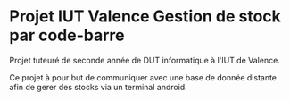 Projet IUT Valence
Gestion de stock par code-barre
===============================

Projet tuteuré de seconde année de DUT informatique à l'IUT de Valence.

Ce projet à pour but de communiquer avec une base de donnée distante afin de gerer des stocks via un terminal android.
